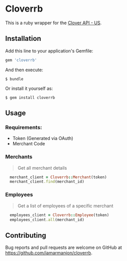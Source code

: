 # Cloverrb

This is a ruby wrapper for the [Clover API - US](https://www.clover.com/api_docs/).

## Installation

Add this line to your application's Gemfile:

```ruby
gem 'cloverrb'
```

And then execute:

    $ bundle

Or install it yourself as:

    $ gem install cloverrb

## Usage

### Requirements:
  - Token (Generated via OAuth)
  - Merchant Code

### Merchants
  > Get all merchant details
  ```ruby
    merchant_client = Cloverrb::Merchant(token)
    merchant_client.find(merchant_id)
  ```

### Employees
  > Get a list of employees of a specific merchant
  ```ruby
    employees_client = Cloverrb::Employee(token)
    employees_client.all(merchant_id)
  ```

## Contributing

Bug reports and pull requests are welcome on GitHub at https://github.com/iamarmanjon/cloverrb.

